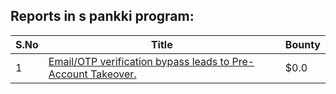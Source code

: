 ## Reports in s pankki program:
| S.No | Title | Bounty |
| ---- | ----- | ------ |
| 1 | [Email/OTP verification bypass leads to Pre-Account Takeover.](https://hackerone.com/reports/1431808) | $0.0 |